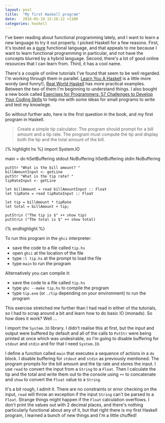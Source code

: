 ```yaml
---
layout: post
title:  "My first Haskell program"
date:   2016-05-10 15:26:12 +1100
categories: haskell
---
```


I've been reading about functional programming lately, and I want to learn a new language to try it out properly. I picked Haskell for a few reasons. First, it's touted as a [pure](https://en.wikipedia.org/wiki/Purely_functional) functional language, and that appeals to me because I want to learn functional programming in particular, and not have the concepts blurred by a hybrid language. Second, there's a lot of good online resources that I can learn from. Third, it has a cool name.

There's a couple of online tutorials I've found that seem to be well regarded. I'm working through them in parallel. [Learn You A Haskell](http://learnyouahaskell.com/) is a little more wordy (and funny!), [Real World Haskell](http://book.realworldhaskell.org/) has more practical examples. Between the two of them I'm beginning to understand things. I also bought a new book called [Exercises for Programmers: 57 Challenges to Develop Your Coding Skills](http://amzn.to/1T8eFEw) to help me with some ideas for small programs to write and test my knowlege.

So without further ado, here is the first question in the book, and my first program in Haskell.

> Create a simple tip calculator. The program should prompt for a bill amount and a tip rate. The program must compute the tip and display both the tip and the total amount of the bill.

{% highlight hs %}
import System.IO

main = do
    hSetBuffering stdout NoBuffering
    hSetBuffering stdin NoBuffering

    putStr "What is the bill amount? "
    billAmountInput <- getLine
    putStr "What is the tip rate? "
    tipRateInput <- getLine

    let billAmount = read billAmountInput :: Float
    let tipRate = read tipRateInput :: Float

    let tip = billAmount * tipRate
    let total = billAmount + tip;

    putStrLn ("The tip is $" ++ show tip)
    putStrLn ("The total is $" ++ show total)
{% endhighlight %}

To run this program in the `ghci` interpreter:

* save the code to a file called `tip.hs`
* open `ghci` at the location of the file
* type `:l tip.hs` at the prompt to load the file
* type `main` to run the program

Alternatively you can compile it:

* save the code to a file called `tip.hs`
* type `ghc --make tip.hs` to compile the program
* type `tip.exe` (or `./tip` depending on your environment) to run the program

This exercise stretched me further than I had read in either of the tutorials, so I had to scrap around a bit and learn how to do basic IO (monads). So how does it work? Well ...

I import the `System.IO` library. I didn't realise this at first, but the input and output were buffered by default and all of the calls to `PutStr` were being printed at once which was undesirable, so I'm going to disable buffering for `stdout` and `stdin` and for that I need `System.IO`.

I define a function called `main` that executes a sequence of actions in a `do` block. I disable buffering for `stdout` and `stdin` as previously mentioned. The program prompts for the bill amount and the tip rate and stores the input. I use `read` to convert the input from a `String` to a `Float`. Then I calculate the tip and the total and write them out to the console using `++` to concatenate and `show` to convert the `Float` value to a `String`.

It's a bit rough, I admit it. There are no constraints or error checking on the input, `read` will throw an exception if the input `String` can't be parsed to a `Float`. Strange things might happen if the `Float` calculation overflows. I don't print the values out with 2 decimal places, and there's nothing particularly functional about any of it, but that right there is my first Haskell program, I learned a bunch of new things and I'm a little chuffed!
